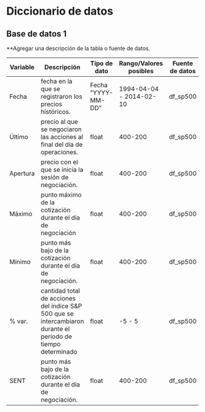 # Diccionario de datos

## Base de datos 1

**Agregar una descripción de la tabla o fuente de datos.

| Variable | Descripción | Tipo de dato | Rango/Valores posibles | Fuente de datos |
| --- | --- | --- | --- | --- |
| Fecha | fecha en la que se registraron los precios históricos. | Fecha "YYYY-MM-DD" | 1994-04-04 - 2014-02-10 | df_sp500 |
| Último |  precio al que se negociaron las acciones al final del día de operaciones. | float | 400-200 | df_sp500 |
| Apertura | precio con el que se inicia la sesión de negociación.| float | 400-200 |df_sp500 |
| Máximo | punto máximo de la cotización durante el día de negociación |  float | 400-200 |df_sp500 |
| Mínimo	|  punto más bajo de la cotización durante el día de negociación. |  float | 400-200 |df_sp500 |
| 	% var.	| cantidad total de acciones del índice S&P 500 que se intercambiaron durante el período de tiempo determinado | float | -5 - 5 |df_sp500  |
| SENT	|  punto más bajo de la cotización durante el día de negociación. |  float | 400-200 |df_sp500 |





